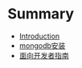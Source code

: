 # Summary

* [Introduction](README.md)
* [mongodb安装](chapter1.md)
* [面向开发者指南](mian_xiang_kai_fa_zhe_zhi_nan.md)

